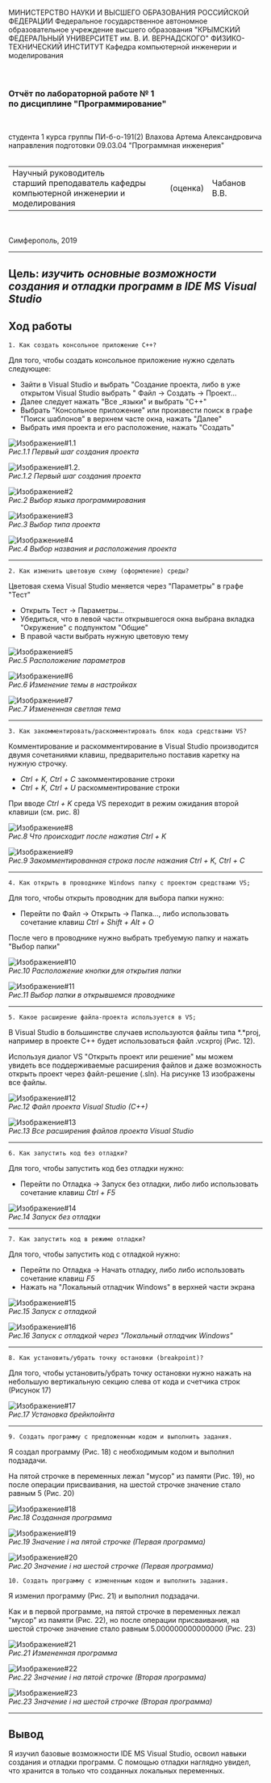 МИНИСТЕРСТВО НАУКИ И ВЫСШЕГО ОБРАЗОВАНИЯ РОССИЙСКОЙ ФЕДЕРАЦИИ
Федеральное государственное автономное образовательное учреждение высшего образования
"КРЫМСКИЙ ФЕДЕРАЛЬНЫЙ УНИВЕРСИТЕТ им. В. И. ВЕРНАДСКОГО"
ФИЗИКО-ТЕХНИЧЕСКИЙ ИНСТИТУТ
Кафедра компьютерной инженерии и моделирования
<br/><br/>
​
### Отчёт по лабораторной работе № 1<br/> по дисциплине "Программирование"
<br/>

студента 1 курса группы ПИ-б-о-191(2)
Влахова Артема Александровича
направления подготовки 09.03.04 "Программная инженерия"
<br/>
​
<table>
<tr><td>Научный руководитель<br/> старший преподаватель кафедры<br/>компьютерной инженерии и моделирования</td>
<td>(оценка)</td>
<td>Чабанов В.В.</td>
</tr>
</table>
<br/><br/>
​
Симферополь, 2019

* * *

## Цель: _изучить основные возможности создания и отладки программ в IDE MS Visual Studio_

## Ход работы

    1. Как создать консольное приложение С++?

Для того, чтобы создать консольное приложение нужно сделать следующее:

* Зайти в Visual Studio и выбрать "Создание проекта, либо в уже открытом Visual Studio выбрать " Файл -> Создать -> Проект...
* Далее следует нажать "Все _языки" и выбрать "C++" 
* Выбрать "Консольное приложение" или произвести поиск в графе "Поиск шаблонов" в верхнем часте окна, нажать "Далее"
* Выбрать имя проекта и его расположение, нажать "Создать"

![Изображение#1.1](/Lab1/Screenshots/1.1.png "Рис. 1.1")\
*Рис.1.1 Первый шаг создания проекта*

![Изображение#1.2.](/Lab1/Screenshots/1.2.png "Рис. 1.2")\
*Рис.1.2 Первый шаг создания проекта*

![Изображение#2](/Lab1/Screenshots/2.png "Рис. 2")\
*Рис.2 Выбор языка программирования*

![Изображение#3](/Lab1/Screenshots/3.png "Рис. 3")\
*Рис.3 Выбор типа проекта*

![Изображение#4](/Lab1/Screenshots/4.png "Рис. 4")\
*Рис.4 Выбор названия и расположения проекта*

* * *

    2. Как изменить цветовую схему (оформление) среды?

Цветовая схема Visual Studio меняется через "Параметры" в графе "Тест"

* Открыть Тест -> Параметры...
* Убедиться, что в левой части открывшегося окна выбрана вкладка "Окружение" с подпунктом "Общие"
* В правой части выбрать нужную цветовую тему

![Изображение#5](/Lab1/Screenshots/5.png "Рис. 5")\
*Рис.5 Расположение параметров*

![Изображение#6](/Lab1/Screenshots/6.png "Рис. 6")\
*Рис.6 Изменение темы в настройках*

![Изображение#7](/Lab1/Screenshots/7.png "Рис. 7")\
*Рис.7 Измененная светлая тема*

* * *

    3. Как закомментировать/раскомментировать блок кода средствами VS?

Комментирование и раскомментирование в Visual Studio производится двумя сочетаниями клавиш, предварительно поставив каретку на нужную строчку.

* *Ctrl + K, Ctrl + C* закомментирование строки
* *Ctrl + K, Ctrl + U* раскомментирование строки

При вводе *Ctrl + K* среда VS переходит в режим ожидания второй клавиши (см. рис. 8)

![Изображение#8](/Lab1/Screenshots/8.png "Рис. 8")\
*Рис.8 Что происходит после нажатия Ctrl + K*

![Изображение#9](/Lab1/Screenshots/9.png "Рис. 9")\
*Рис.9 Закомментированная строка после нажания Ctrl + K, Ctrl + C*

* * *

    4. Как открыть в проводнике Windows папку с проектом средствами VS;

Для того, чтобы открыть проводник для выбора папки нужно:

* Перейти по Файл -> Открыть -> Папка..., либо использовать сочетание клавиш *Ctrl + Shift + Alt + O*

После чего в проводнике нужно выбрать требуемую папку и нажать "Выбор папки"

![Изображение#10](/Lab1/Screenshots/10.png "Рис. 10")\
*Рис.10 Расположение кнопки для открытия папки*

![Изображение#11](/Lab1/Screenshots/11.png "Рис. 11")\
*Рис.11 Выбор папки в открывшемся проводнике*

* * *

    5. Какое расширение файла-проекта используется в VS;

В Visual Studio в большинстве случаев используются файлы типа \*.\*proj, например в проекте C++ будет использоваться файл .vcxproj (Риc. 12).

Используя диалог VS "Открыть проект или решение" мы можем увидеть все поддерживаемые расширения файлов и даже возможность открыть проект через файл-решение (.sln). На рисунке 13 изображены все файлы.

![Изображение#12](/Lab1/Screenshots/12.png "Рис. 12")\
*Рис.12 Файл проекта Visual Studio (C++)*

![Изображение#13](/Lab1/Screenshots/13.png "Рис. 13")\
*Рис.13 Все расширения файлов проекта Visual Studio*

* * *

    6. Как запустить код без отладки?

Для того, чтобы запустить код без отладки нужно:

* Перейти по Отладка -> Запуск без отладки, либо либо использовать сочетание клавиш _Ctrl + F5_

![Изображение#14](/Lab1/Screenshots/14.png "Рис. 14")\
*Рис.14 Запуск без отладки*

* * *

    7. Как запустить код в режиме отладки?

Для того, чтобы запустить код с отладкой нужно:

* Перейти по Отладка -> Начать отладку, либо либо использовать сочетание клавиш _F5_
* Нажать на "Локальный отладчик Windows" в верхней части экрана

![Изображение#15](/Lab1/Screenshots/15.png "Рис. 15")\
*Рис.15 Запуск с отладкой*

![Изображение#16](/Lab1/Screenshots/16.png "Рис. 16")\
*Рис.16 Запуск с отладкой через "Локальный отладчик Windows"*

* * *

    8. Как установить/убрать точку остановки (breakpoint)?

Для того, чтобы установить/убрать точку остановки нужно нажать на небольшую вертикальную секцию слева от кода и счетчика строк (Рисунок 17)

![Изображение#17](/Lab1/Screenshots/17.png "Рис. 17")\
*Рис.17 Установка брейкпойнта*

* * *

    9. Создать программу с предложенным кодом и выполнить задания.

Я создал программу (Рис. 18) с необходимым кодом и выполнил подзадачи.

На пятой строчке в переменных лежал "мусор" из памяти (Рис. 19), но после операции присваивания, на шестой строчке значение стало равным 5 (Рис. 20)

![Изображение#18](/Lab1/Screenshots/18.png "Рис. 18")\
*Рис.18 Созданная программа*

![Изображение#19](/Lab1/Screenshots/19.png "Рис. 19")\
*Рис.19 Значение i на пятой строчке (Первая программа)*

![Изображение#20](/Lab1/Screenshots/20.png "Рис. 20")\
*Рис.20 Значение i на шестой строчке (Первая программа)*

    10. Создать программу с измененным кодом и выполнить задания.

Я изменил программу (Рис. 21) и выполнил подзадачи.

Как и в первой программе, на пятой строчке в переменных лежал "мусор" из памяти (Рис. 22), но после операции присваивания, на шестой строчке значение стало равным 5.000000000000000 (Рис. 23)

![Изображение#21](/Lab1/Screenshots/21.png "Рис. 21")\
*Рис.21 Измененная программа*

![Изображение#22](/Lab1/Screenshots/22.png "Рис. 22")\
*Рис.22 Значение i на пятой строчке (Вторая программа)*

![Изображение#23](/Lab1/Screenshots/23.png "Рис. 203")\
*Рис.23 Значение i на шестой строчке (Вторая программа)*

* * *

## Вывод

Я изучил базовые возможности IDE MS Visual Studio, освоил навыки создания и отладки программ. С помощью отладки наглядно увидел, что хранится в только что созданных локальных переменных.
